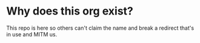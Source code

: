 # Why does this org exist?

This repo is here so others can't claim the name and break a redirect that's in use and MITM us. 
